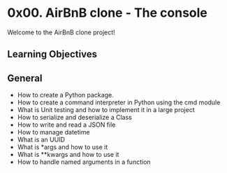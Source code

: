# 0x00. AirBnB clone - The console

Welcome to the AirBnB clone project!

## Learning Objectives

## General

- How to create a Python package.
- How to create a command interpreter in Python using the cmd module
- What is Unit testing and how to implement it in a large project
- How to serialize and deserialize a Class
- How to write and read a JSON file
- How to manage datetime
- What is an UUID
- What is *args and how to use it
- What is **kwargs and how to use it
- How to handle named arguments in a function
